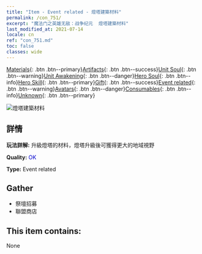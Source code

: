 ```yaml
---
title: "Item - Event related - 燈塔建築材料"
permalink: /con_751/
excerpt: "魔法门之英雄无敌：战争纪元  燈塔建築材料"
last_modified_at: 2021-07-14
locale: cn
ref: "con_751.md"
toc: false
classes: wide
---
```

 [Materials](/ItemsCN/){: .btn .btn--primary}[Artifacts](/ItemsCN/Artifacts/){: .btn .btn--success}[Unit Soul](/ItemsCN/UnitSoul/){: .btn .btn--warning}[Unit Awakening](/ItemsCN/UnitAwakening/){: .btn .btn--danger}[Hero Soul](/ItemsCN/HeroSoul/){: .btn .btn--info}[Hero Skill](/ItemsCN/HeroSkill/){: .btn .btn--primary}[Gift](/ItemsCN/Gift/){: .btn .btn--success}[Event related](/ItemsCN/Events/){: .btn .btn--warning}[Avatars](/ItemsCN/Avatars/){: .btn .btn--danger}[Consumables](/ItemsCN/Consumables/){: .btn .btn--info}[Unknown](/ItemsCN/Unknown/){: .btn .btn--primary}

 ![燈塔建築材料](/images/t/i_tool_mf.png)

## 詳情
 **玩法詳解:** 升級燈塔的材料，燈塔升級後可獲得更大的地域視野

 **Quality:** <span style="color: #0000CD">OK</span>

 **Type:** Event related

## Gather

*    祭壇招募 
*    聯盟商店 

## This item contains:

  None

